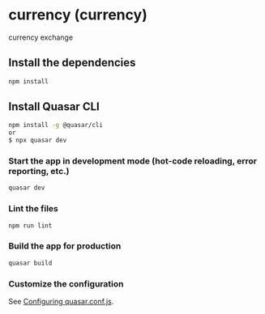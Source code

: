 # currency (currency)

currency exchange

## Install the dependencies
```bash
npm install
```
## Install Quasar CLI
```bash
npm install -g @quasar/cli
or 
$ npx quasar dev
```
### Start the app in development mode (hot-code reloading, error reporting, etc.)
```bash
quasar dev
```

### Lint the files
```bash
npm run lint
```

### Build the app for production
```bash
quasar build
```

### Customize the configuration
See [Configuring quasar.conf.js](https://quasar.dev/quasar-cli/quasar-conf-js).
